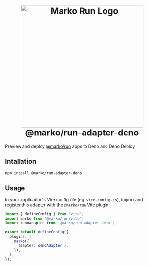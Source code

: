 <h1 align="center">
  <!-- Logo -->
  <picture>
    <source media="(prefers-color-scheme: dark)" srcset="https://github.com/marko-js/run/raw/main/assets/marko-run-darkmode.png">
    <source media="(prefers-color-scheme: light)" srcset="https://github.com/marko-js/run/raw/main/assets/marko-run.png">
    <img alt="Marko Run Logo" src="https://github.com/marko-js/run/raw/main/assets/marko-run.png" width="400">
  </picture>
  <br/>
  @marko/run-adapter-deno
	<br/>
</h1>

Preview and deploy [@marko/run](../serve/README.md) apps to Deno and Deno Deploy

## Intallation

```sh
npm install @marko/run-adapter-deno
```

## Usage

In your application's Vite config file (eg. `vite.config.js`), import and register this adapter with the `@marko/run` Vite plugin:

```ts
import { defineConfig } from "vite";
import marko from "@marko/run/vite";
import denoAdapter from "@marko/run-adapter-deno";

export default defineConfig({
  plugins: [
    marko({
      adapter: denoAdapter(),
    }),
  ],
});
```
